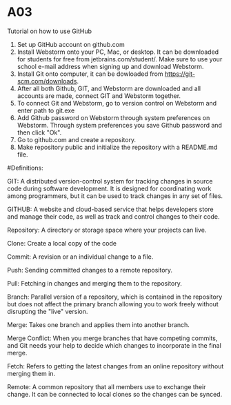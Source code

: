 # A03
Tutorial on how to use GitHub

1. Set up GitHub account on github.com
2. Install Webstorm onto your PC, Mac, or desktop. It can be downloaded for students for free from jetbrains.com/student/.  Make sure to use your school e-mail address when signing up and download Webstorm.
3. Install Git onto computer, it can be dowloaded from https://git-scm.com/downloads.
4. After all both Github, GIT, and Webstorm are downloaded and all accounts are made, connect GIT and Webstorm together. 
5. To connect Git and Webstorm, go to version control on Webstorm and enter path to git.exe
6. Add Github password on Webstorm through system preferences on Webstorm. Through system preferences you save Github password and then click "Ok".
7. Go to github.com and create a repository. 
8. Make repository public and initialize the repository with a README.md file.

#Definitions:

GIT: A distributed version-control system for tracking changes in source code during software development. It is designed for coordinating work among programmers, but it can be used to track changes in any set of files.

GITHUB: A website and cloud-based service that helps developers store and manage their code, as well as track and control changes to their code.

Repository: A directory or storage space where your projects can live. 

Clone: Create a local copy of the code 

Commit: A revision or an individual change to a file. 

Push: Sending committed changes to a remote repository. 

Pull: Fetching in changes and merging them to the repository. 

Branch: Parallel version of a repository, which is contained in the repository but does not affect the primary branch allowing you to work freely without disrupting the "live" version. 

Merge: Takes one branch and applies them into another branch. 

Merge Conflict: When you merge branches that have competing commits, and Git needs your help to decide which changes to incorporate in the final merge. 

Fetch: Refers to getting the latest changes from an online repository without merging them in. 

Remote: A common repository that all members use to exchange their change. It can be connected to local clones so the changes can be synced. 